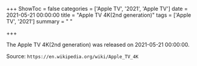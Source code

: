 +++
ShowToc = false
categories = ['Apple TV', '2021', 'Apple TV']
date = 2021-05-21 00:00:00
title = "Apple TV 4K(2nd generation)"
tags = ['Apple TV', '2021']
summary = " "

+++

The Apple TV 4K(2nd generation) was released on 2021-05-21 00:00:00.

Source: `https://en.wikipedia.org/wiki/Apple_TV_4K`


